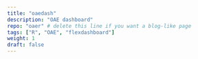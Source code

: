 ```yaml
---
title: "oaedash"
description: "OAE dashboard"
repo: "oaer" # delete this line if you want a blog-like page
tags: ["R", "OAE", "flexdashboard"]
weight: 1
draft: false
---
```


